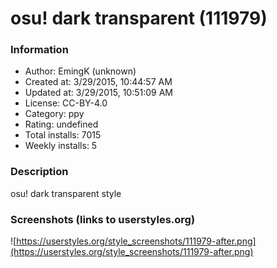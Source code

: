 # osu! dark transparent (111979)

### Information
- Author: EmingK (unknown)
- Created at: 3/29/2015, 10:44:57 AM
- Updated at: 3/29/2015, 10:51:09 AM
- License: CC-BY-4.0
- Category: ppy
- Rating: undefined
- Total installs: 7015
- Weekly installs: 5


### Description
osu! dark transparent style


### Screenshots (links to userstyles.org)
![https://userstyles.org/style_screenshots/111979-after.png](https://userstyles.org/style_screenshots/111979-after.png)


